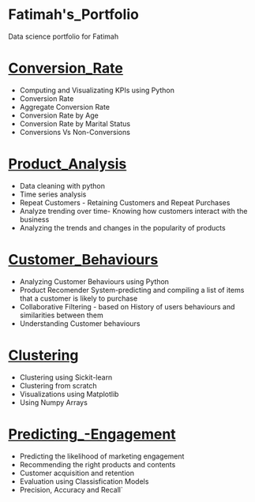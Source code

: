 # Fatimah's_Portfolio
Data science portfolio for Fatimah

# [Conversion_Rate](https://github.com/Fa-ti-mah/Conversion_Rate)
- Computing and Visualizating KPIs using Python
- Conversion Rate
- Aggregate Conversion Rate
- Conversion Rate by Age
- Conversion Rate by Marital Status
- Conversions Vs Non-Conversions

# [Product_Analysis](https://github.com/Fa-ti-mah/Product_Analysis)
- Data cleaning with python
- Time series analysis
- Repeat Customers - Retaining Customers and Repeat Purchases
- Analyze trending over time- Knowing how customers interact with the business
- Analyzing the trends and changes in the popularity of products

# [Customer_Behaviours](https://github.com/Fa-ti-mah/Customer_Behaviours)
- Analyzing Customer Behaviours using Python
- Product Recomender System-predicting and compiling a list of items that a customer is likely to purchase
- Collaborative Filtering - based on History of users behaviours and similarities between them
- Understanding Customer behaviours

# [Clustering](https://github.com/Fa-ti-mah/Clustering)
- Clustering using Sickit-learn
- Clustering from scratch
- Visualizations using Matplotlib
- Using Numpy Arrays

# [Predicting_-Engagement](https://github.com/Fa-ti-mah/Predicting_-Engagement)
- Predicting the likelihood of marketing engagement
- Recommending the right products and contents
- Customer acquisition and retention
- Evaluation using Classisfication Models
- Precision, Accuracy and Recall`
